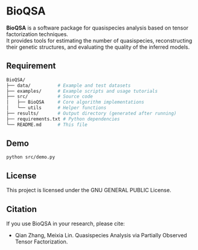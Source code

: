 # BioQSA
**BioQSA** is a software package for quasispecies analysis based on tensor factorization techniques.  
It provides tools for estimating the number of quasispecies, reconstructing their genetic structures, and evaluating the quality of the inferred models.

## Requirement
```bash
BioQSA/
├── data/          # Example and test datasets
├── examples/      # Example scripts and usage tutorials
├── src/           # Source code
│   ├── BioQSA     # Core algorithm implementations
│   └── utils      # Helper functions
├── results/       # Output directory (generated after running)
├── requirements.txt # Python dependencies
└── README.md      # This file
```

## Demo
```
python src/demo.py 
```

## License
This project is licensed under the GNU GENERAL PUBLIC License.

## Citation
If you use BioQSA in your research, please cite:

- Qian Zhang, Meixia Lin. Quasispecies Analysis via Partially Observed Tensor Factorization.
